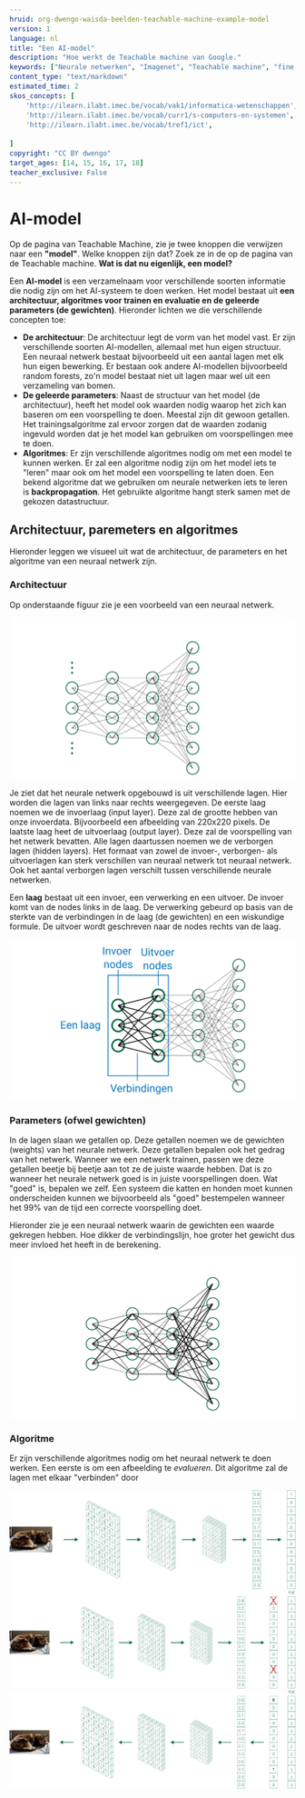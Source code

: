 ```yaml
---
hruid: org-dwengo-waisda-beelden-teachable-machine-example-model
version: 1
language: nl
title: "Een AI-model"
description: "Hoe werkt de Teachable machine van Google."
keywords: ["Neurale netwerken", "Imagenet", "Teachable machine", "fine tuning"]
content_type: "text/markdown"
estimated_time: 2
skos_concepts: [
    'http://ilearn.ilabt.imec.be/vocab/vak1/informatica-wetenschappen', 
    'http://ilearn.ilabt.imec.be/vocab/curr1/s-computers-en-systemen',
    'http://ilearn.ilabt.imec.be/vocab/tref1/ict',

]
copyright: "CC BY dwengo"
target_ages: [14, 15, 16, 17, 18]
teacher_exclusive: False
---
```


# AI-model

Op de pagina van Teachable Machine, zie je twee knoppen die verwijzen naar een **"model"**. Welke knoppen zijn dat? Zoek ze in de op de pagina van de Teachable machine. **Wat is dat nu eigenlijk, een model?**

Een **AI-model** is een verzamelnaam voor verschillende soorten informatie die nodig zijn om het AI-systeem te doen werken. Het model bestaat uit **een architectuur, algoritmes voor trainen en evaluatie en de geleerde parameters (de gewichten)**. Hieronder lichten we die verschillende concepten toe:

* **De architectuur**: De architectuur legt de vorm van het model vast. Er zijn verschillende soorten AI-modellen, allemaal met hun eigen structuur. Een neuraal netwerk bestaat bijvoorbeeld uit een aantal lagen met elk hun eigen bewerking. Er bestaan ook andere AI-modellen bijvoorbeeld random forests, zo'n model bestaat niet uit lagen maar wel uit een verzameling van bomen.
* **De geleerde parameters**: Naast de structuur van het model (de architectuur), heeft het model ook waarden nodig waarop het zich kan baseren om een voorspelling te doen. Meestal zijn dit gewoon getallen. Het trainingsalgoritme zal ervoor zorgen dat de waarden zodanig ingevuld worden dat je het model kan gebruiken om voorspellingen mee te doen.
* **Algoritmes**: Er zijn verschillende algoritmes nodig om met een model te kunnen werken. Er zal een algoritme nodig zijn om het model iets te "leren" maar ook om het model een voorspelling te laten doen. Een bekend algoritme dat we gebruiken om neurale netwerken iets te leren is **backpropagation**. Het gebruikte algoritme hangt sterk samen met de gekozen datastructuur.


## Architectuur, paremeters en algoritmes

Hieronder leggen we visueel uit wat de architectuur, de parameters en het algoritme van een neuraal netwerk zijn.

### Architectuur

Op onderstaande figuur zie je een voorbeeld van een neuraal netwerk. 

![Voorbeeldarchtectuur van een neuraal netwerk.](images/neural_network.svg)

Je ziet dat het neurale netwerk opgebouwd is uit verschillende lagen. Hier worden die lagen van links naar rechts weergegeven. De eerste laag noemen we de invoerlaag (input layer). Deze zal de grootte hebben van onze invoerdata. Bijvoorbeeld een afbeelding van 220x220 pixels. De laatste laag heet de uitvoerlaag (output layer). Deze zal de voorspelling van het netwerk bevatten. Alle lagen daartussen noemen we de verborgen lagen (hidden layers). Het formaat van zowel de invoer-, verborgen- als uitvoerlagen kan sterk verschillen van neuraal netwerk tot neuraal netwerk. Ook het aantal verborgen lagen verschilt tussen verschillende neurale netwerken.

Een **laag** bestaat uit een invoer, een verwerking en een uitvoer. De invoer komt van de nodes links in de laag. De verwerking gebeurd op basis van de sterkte van de verbindingen in de laag (de gewichten) en een wiskundige formule. De uitvoer wordt geschreven naar de nodes rechts van de laag. 

![Voorbeeldarchtectuur van een neuraal netwerk.](images/neural_network_with_labels_and_layer_highlight.svg)

### Parameters (ofwel gewichten)

In de lagen slaan we getallen op. Deze getallen noemen we de gewichten (weights) van het neurale netwerk. Deze getallen bepalen ook het gedrag van het netwerk. Wanneer we een netwerk trainen, passen we deze getallen beetje bij beetje aan tot ze de juiste waarde hebben. Dat is zo wanneer het neurale netwerk goed is in juiste voorspellingen doen. Wat "goed" is, bepalen we zelf. Een systeem die katten en honden moet kunnen onderscheiden kunnen we bijvoorbeeld als "goed" bestempelen wanneer het 99% van de tijd een correcte voorspelling doet.

Hieronder zie je een neuraal netwerk waarin de gewichten een waarde gekregen hebben. Hoe dikker de verbindingslijn, hoe groter het gewicht dus meer invloed het heeft in de berekening.

![Voorbeeldarchtectuur van een neuraal netwerk.](images/neural_network_with_labels_fat_lines.svg)


### Algoritme

Er zijn verschillende algoritmes nodig om het neuraal netwerk te doen werken. Een eerste is om een afbeelding te *evalueren*. Dit algoritme zal de lagen met elkaar "verbinden" door 

![Voorbeeld van agoritme van een neuraal netwerk](images/nn_architecture_algo_1.png)
![Voorbeeld van agoritme van een neuraal netwerk](images/nn_architecture_algo2.png)
![Voorbeeld van agoritme van een neuraal netwerk](images/nn_architecture_weights_algo3.png)